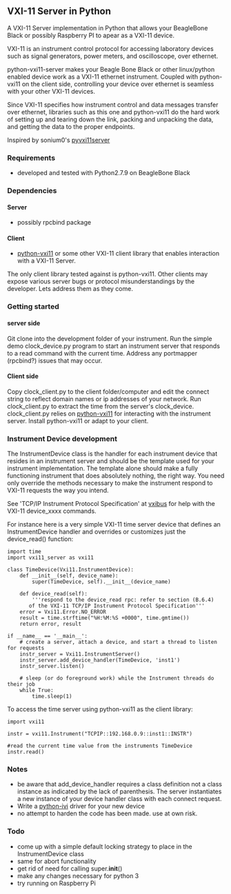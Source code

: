 ## VXI-11 Server in Python

A VXI-11 Server implementation in Python that allows your BeagleBone Black or possibly Raspberry PI to apear as a VXI-11 device.

VXI-11 is an instrument control protocol for accessing laboratory devices such as signal generators, power meters, and oscilloscope, over ethernet.

python-vxi11-server makes your Beagle Bone Black or other linux/python enabled device work as a VXI-11 ethernet instrument.  Coupled with python-vxi11 on the client side, controlling your device over ethernet is seamless with your other VXI-11 devices.

Since VXI-11 specifies how instrument control and data messages transfer over ethernet, libraries such as this one and python-vxi11 do the hard work of setting up and tearing down the link, packing and unpacking the data, and getting the data to the proper endpoints.

Inspired by sonium0's [pyvxi11server](https://github.com/sonium0/pyvxi11server)

### Requirements
  * developed and tested with Python2.7.9 on BeagleBone Black

### Dependencies
#### Server
  * possibly rpcbind package

#### Client
  * [python-vxi11](https://github.com/python-ivi/python-vxi11) or some other VXI-11 client library that enables interaction with a VXI-11 Server.

The only client library tested against is python-vxi11.  Other clients may expose various server bugs or protocol misunderstandings by the developer.  Lets address them as they come.

### Getting started
#### server side
Git clone into the development folder of your instrument. Run the simple demo clock_device.py program to start an instrument server that responds to a read command with the current time.  Address any portmapper (rpcbind?) issues that may occur.

#### Client side
Copy clock_client.py to the client folder/computer and edit the connect string to reflect domain names or ip addresses of your network.  Run clock_client.py to extract the time from the server's clock_device.
clock_client.py relies on [python-vxi11](https://github.com/python-ivi/python-vxi11) for interacting with the instrument server.  Install python-vxi11 or adapt to your client.

### Instrument Device development
The InstrumentDevice class is the handler for each instrument device that resides in an instrument server and should be the template used for your instrument implementation.  The template alone should make a fully functioning instrument that does absolutely nothing, the right way.  You need only override the methods necessary to make the instrument respond to VXI-11 requests the way you intend.

See 'TCP/IP Instrument Protocol Specification' at [vxibus](http://www.vxibus.org/specifications.html) for help with the VXI-11 device_xxxx commands.

For instance here is a very simple VXI-11 time server device that defines an InstrumentDevice handler and overrides or customizes just the device_read() function:

    import time
    import vxi11_server as vxi11

    class TimeDevice(Vxi11.InstrumentDevice):
        def __init__(self, device_name):
            super(TimeDevice, self).__init__(device_name)

    	def device_read(self):
            '''respond to the device_read rpc: refer to section (B.6.4)
	       of the VXI-11 TCP/IP Instrument Protocol Specification'''
	    error = Vxi11.Error.NO_ERROR
	    result = time.strftime("%H:%M:%S +0000", time.gmtime())
	    return error, result

    if __name__ == '__main__':
        # create a server, attach a device, and start a thread to listen for requests
        instr_server = Vxi11.InstrumentServer()
        instr_server.add_device_handler(TimeDevice, 'inst1')
        instr_server.listen()

        # sleep (or do foreground work) while the Instrument threads do their job
        while True:
       	    time.sleep(1)


To access the time server using python-vxi11 as the client library:

    import vxi11

    instr = vxi11.Instrument("TCPIP::192.168.0.9::inst1::INSTR")

    #read the current time value from the instruments TimeDevice
    instr.read()

  
### Notes
  * be aware that add_device_handler requires a class definition not a class instance as indicated by the lack of parenthesis.  The server instantiates a new instance of your device handler class with each connect request.
  * Write a [python-ivi](https://github.com/python-ivi/python-ivi) driver for your new device
  * no attempt to harden the code has been made.  use at own risk.

### Todo
  * come up with a simple default locking strategy to place in the InstrumentDevice class
  * same for abort functionality
  * get rid of need for calling super.__init__()
  * make any changes necessary for python 3
  * try running on Raspberry Pi